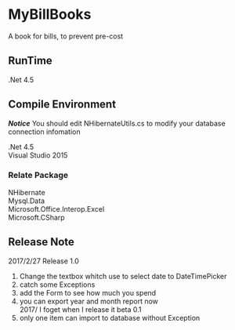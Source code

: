 # MyBillBooks
A book for bills, to prevent pre-cost
## RunTime  
.Net 4.5  
## Compile Environment
***Notice*** You should edit NHibernateUtils.cs to modify your database connection infomation  

.Net 4.5  
Visual Studio 2015  
### Relate Package  
NHibernate  
Mysql.Data  
Microsoft.Office.Interop.Excel  
Microsoft.CSharp

## Release Note
2017/2/27 Release 1.0  
1. Change the textbox whitch use to select date to DateTimePicker  
2. catch some Exceptions  
3. add the Form to see how much you spend  
4. you can export year and month report now  
2017/ I foget when I release it beta 0.1  
1. only one item can import to database without Exception
